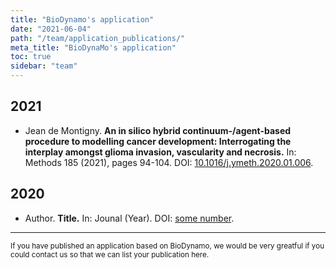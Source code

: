 ```yaml
---
title: "BioDynamo's application"
date: "2021-06-04"
path: "/team/application_publications/"
meta_title: "BioDynaMo's application"
toc: true
sidebar: "team"
---
```




## 2021

* Jean de Montigny. **An in silico hybrid continuum-/agent-based procedure to modelling cancer development: Interrogating the interplay amongst glioma invasion, vascularity and necrosis.** In: Methods 185 (2021), pages 94-104. DOI: [10.1016/j.ymeth.2020.01.006](https://doi.org/10.1016/j.ymeth.2020.01.006).

## 2020

* Author. **Title.** In: Jounal (Year). DOI: [some number](https://letmegooglethat.com/?q=some+random+biodynamo+application).

<hr>
<p><small>If you have published an application based on BioDynamo, we would be very greatful if you could contact us so that we can list your publication here.</small></p>